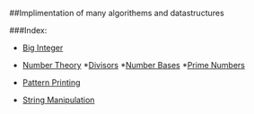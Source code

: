 ##Implimentation of many algorithems and datastructures

###Index:

* [Big Integer](https://github.com/SH-anonta/CPP-Code-Snippets/tree/master/Big%20Integer)

* [Number Theory](https://github.com/SH-anonta/CPP-Code-Snippets/tree/master/Number%20Theory)
  *[Divisors](https://github.com/SH-anonta/CPP-Code-Snippets/tree/master/Number%20Theory/Divisors) 
  *[Number Bases](https://github.com/SH-anonta/CPP-Code-Snippets/tree/master/Number%20Theory/Number%20Bases) 
  *[Prime Numbers](https://github.com/SH-anonta/CPP-Code-Snippets/tree/master/Number%20Theory/Prime%20Numbers) 

* [Pattern Printing](https://github.com/SH-anonta/CPP-Code-Snippets/tree/master/Pattern%20Printing)
* [String Manipulation](https://github.com/SH-anonta/CPP-Code-Snippets/tree/master/String%20Manipulation)
